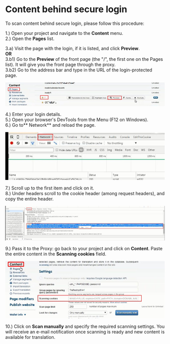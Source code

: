 # Content behind secure login

To scan content behind secure login, please follow this procedure:  
  
1.) Open your project and navigate to the **Content** menu.<br>
2.) Open the **Pages** list.  

3.a) Visit the page with the login, if it is listed, and click **Preview**.<br>
**OR**<br>
3.b1) Go to the **Preview** of the front page (the "/", the first one on the Pages list). It will give you the front page through the proxy.<br>
3.b2) Go to the address bar and type in the URL of the login-protected page.<br>
  
![Login page through the proxy](../img/preview_login.jpg)  

4.) Enter your login details.<br>
5.) Open your browser's DevTools from the Menu (F12 on Windows).<br>
6.) Go to** Network** and reload the page.<br>
  
![Getting the cookie](../img/network_dev.jpg)   
  
7.) Scroll up to the first item and click on it.<br>
8.) Under headers scroll to the cookie header (among request headers), and copy the entire header.<br>
  
![Cookie header](../img/cookie_header.jpg)   
  
9.) Pass it to the Proxy: go back to your project and click on **Content**. Paste the entire content in the **Scanning cookies** field.<br>

![Passing the cookie to the proxy](/img/pass_cookie.jpg)
  
10.) Click on **Scan manually** and specify the required scanning settings. You will receive an e-mail notification once scanning is ready and new content is available for translation.
